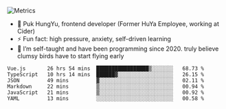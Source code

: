 ![Metrics](https://metrics.lecoq.io/trojan0523)


 - 🔭 Puk HungYu, frontend developer (Former HuYa Employee, working at Cider)
 - ⚡ Fun fact: high pressure, anxiety, self-driven learning 
 - 🤔 I’m self-taught and have been programming since 2020. truly believe clumsy birds have to start flying early

 <!--START_SECTION:waka-->

```text
Vue.js       26 hrs 54 mins  █████████████████▒░░░░░░░   68.73 %
TypeScript   10 hrs 14 mins  ██████▓░░░░░░░░░░░░░░░░░░   26.15 %
JSON         49 mins         ▓░░░░░░░░░░░░░░░░░░░░░░░░   02.11 %
Markdown     22 mins         ▒░░░░░░░░░░░░░░░░░░░░░░░░   00.94 %
JavaScript   21 mins         ▒░░░░░░░░░░░░░░░░░░░░░░░░   00.92 %
YAML         13 mins         ░░░░░░░░░░░░░░░░░░░░░░░░░   00.58 %
```

<!--END_SECTION:waka-->

 
<!--
**Trojan0523/Trojan0523** is a ✨ _special_ ✨ repository because its `README.md` (this file) appears on your GitHub profile.

Here are some ideas to get you started:

- 👯 looking to collaborate on where? i don`t know
- 🤔 I’m looking for help with ...
- 💬 Ask me about ...
- 📫 How to reach me: ...
- 😄 Pronouns: ...
- ⚡ Fun fact: ...
![](https://komarev.com/ghpvc/?username=trojan0523)
<img align="left" width="350px" height="180px" src="https://github-readme-stats.vercel.app/api?username=trojan0523&show_icons=true&icon_color=199861&count_private=true" />
<img width="350px" height="165px" alt="Most Used Lang" src="https://github-readme-stats.vercel.app/api/top-langs/?username=trojan0523&layout=compact" />

### Hi there 👋   ![](https://komarev.com/ghpvc/?username=trojan0523&color=ff69b4&label=PV+Since+2020-1-1)

-->
